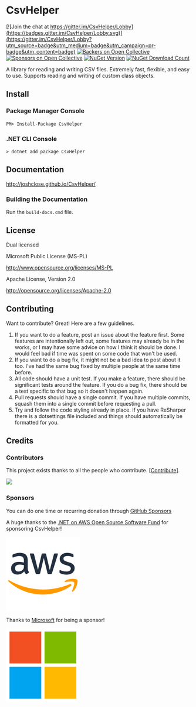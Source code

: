# CsvHelper

[![Join the chat at https://gitter.im/CsvHelper/Lobby](https://badges.gitter.im/CsvHelper/Lobby.svg)](https://gitter.im/CsvHelper/Lobby?utm_source=badge&utm_medium=badge&utm_campaign=pr-badge&utm_content=badge)
[![Backers on Open Collective](https://opencollective.com/csvhelper/backers/badge.svg)](#backers)
[![Sponsors on Open Collective](https://opencollective.com/csvhelper/sponsors/badge.svg)](#sponsors) 
<a href="https://www.nuget.org/packages/CsvHelper"><img src="https://img.shields.io/nuget/v/CsvHelper.svg" alt="NuGet Version" /></a> 
<a href="https://www.nuget.org/packages/CsvHelper"><img src="https://img.shields.io/nuget/dt/CsvHelper.svg" alt="NuGet Download Count" /></a>

A library for reading and writing CSV files. Extremely fast, flexible, and easy to use. Supports reading and writing of custom class objects.

## Install

### Package Manager Console

```
PM> Install-Package CsvHelper
```

### .NET CLI Console

```
> dotnet add package CsvHelper
```

## Documentation

http://joshclose.github.io/CsvHelper/

### Building the Documentation

Run the `build-docs.cmd` file.

## License

Dual licensed

Microsoft Public License (MS-PL)

http://www.opensource.org/licenses/MS-PL

Apache License, Version 2.0

http://opensource.org/licenses/Apache-2.0

## Contributing

Want to contribute? Great! Here are a few guidelines.

1. If you want to do a feature, post an issue about the feature first. Some features are intentionally left out, some features may already be in the works, or I may have some advice on how I think it should be done. I would feel bad if time was spent on some code that won't be used.
2. If you want to do a bug fix, it might not be a bad idea to post about it too. I've had the same bug fixed by multiple people at the same time before.
3. All code should have a unit test. If you make a feature, there should be significant tests around the feature. If you do a bug fix, there should be a test specific to that bug so it doesn't happen again.
4. Pull requests should have a single commit. If you have multiple commits, squash them into a single commit before requesting a pull.
5. Try and follow the code styling already in place. If you have ReSharper there is a dotsettings file included and things should automatically be formatted for you.

## Credits

### Contributors

This project exists thanks to all the people who contribute. [[Contribute](CONTRIBUTING.md)].

<a href="https://github.com/JoshClose/CsvHelper/graphs/contributors"><img src="https://opencollective.com/csvhelper/contributors.svg?width=890&button=false" /></a>

### Sponsors

You can do one time or recurring donation through [GitHub Sponsors](https://github.com/sponsors/JoshClose)

A huge thanks to the [.NET on AWS Open Source Software Fund](https://github.com/aws/dotnet-foss) for sponsoring CsvHelper!

<a href="https://github.com/aws/dotnet-foss"><img src="https://raw.githubusercontent.com/JoshClose/CsvHelper/master/logo/aws.png" /></a>

Thanks to [Microsoft](https://github.com/microsoft) for being a sponsor!

<a href="https://github.com/microsoft"><img src="https://raw.githubusercontent.com/JoshClose/CsvHelper/master/logo/microsoft.png" /></a>
